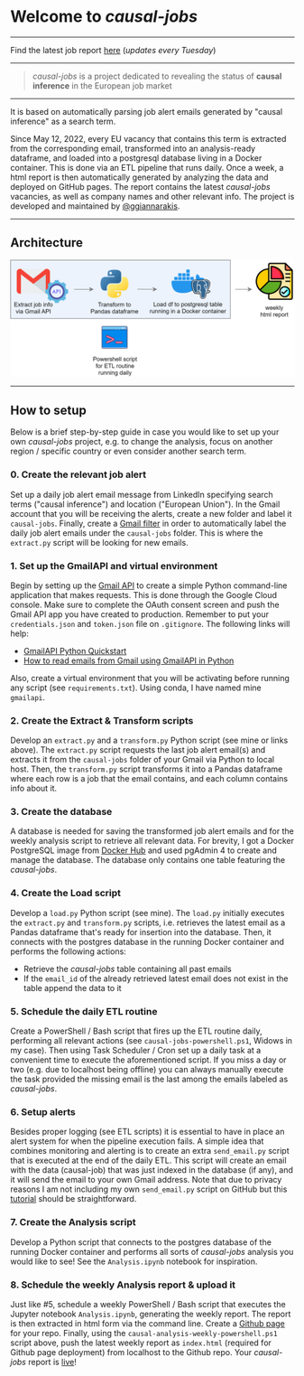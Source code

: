 # Welcome to *causal-jobs*

---

Find the latest job report [here](https://ggiannarakis.github.io/causal-jobs/) (*updates every Tuesday*)

---

> *causal-jobs* is a project
> dedicated to revealing the status of
> **causal inference** in the European job market

---

It is based on automatically parsing job alert
emails generated by "causal inference" as a
search term. 

Since May 12, 2022, every EU vacancy
that contains this term is extracted from the
corresponding email, transformed into an
analysis-ready dataframe, and loaded into a
postgresql database living in a Docker container. 
This is done via an ETL pipeline that runs daily. 
Once a week, a html report 
is then automatically generated by 
analyzing the data and deployed on GitHub pages. The report contains
the latest *causal-jobs* vacancies, as well as
company names and other
relevant info. The project is developed and maintained by [@ggiannarakis](https://github.com/ggiannarakis).

---

## Architecture

![](architecture-transparent.png)

---

[//]: # (## Wordcloud from all *causal-jobs* titles)

[//]: # ()
[//]: # (![]&#40;causal-wordcloud.png&#41;)

[//]: # ()
[//]: # (---)

## How to setup

Below is a brief step-by-step guide in case you would like to
set up your own *causal-jobs* project, e.g. to change the analysis,
focus on another region / specific country or even consider another search term.

### 0. Create the relevant job alert

Set up a daily job alert email message from LinkedIn
specifying search terms ("causal inference")
and location ("European Union"). In the Gmail account that you will be receiving
the alerts, create a new  folder
and label it ```causal-jobs```. Finally, create a
[Gmail filter](https://support.google.com/a/users/answer/9308833?hl=en)
in order to automatically label the daily job alert
emails under the ```causal-jobs``` folder. This is where
the ```extract.py``` script will be looking for new
emails.


### 1. Set up the GmailAPI and virtual environment

Begin by setting up the 
[Gmail API](https://developers.google.com/gmail/api) 
to create a simple Python command-line application 
that makes requests. This is done through the
Google Cloud console. Make sure to complete the
OAuth consent screen and push the Gmail API app you
have created to production. Remember to put your
```credentials.json``` and ```token.json```
file on ```.gitignore```. The following links
will help:

- [GmailAPI Python Quickstart](https://developers.google.com/gmail/api/quickstart/python)
- [How to read emails from Gmail using GmailAPI in Python](https://www.geeksforgeeks.org/how-to-read-emails-from-gmail-using-gmail-api-in-python/)

Also, create a virtual environment that you will be activating
before running any script (see ```requirements.txt```). Using conda, I have
named mine ```gmailapi```.

### 2. Create the Extract & Transform scripts

Develop an ```extract.py``` and a ```transform.py```
Python script (see mine or links above). The ```extract.py```
script requests the last job alert email(s)
and extracts it  from the ```causal-jobs``` 
folder of your Gmail via Python to local host. Then,
the ```transform.py``` script transforms it
into a Pandas dataframe where each row is a job 
that the email contains, and each column
contains info about it.

### 3. Create the database

A database is needed for saving the
transformed job alert emails and for the weekly
analysis script to retrieve all relevant data. For brevity, I
got a Docker PostgreSQL image from [Docker
Hub](https://hub.docker.com/_/postgres/) and used
pgAdmin 4 to create and manage the database. The
database only contains one table featuring the
*causal-jobs*.

### 4. Create the Load script

Develop a ```load.py``` Python script (see mine).
The ```load.py``` initially executes the 
```extract.py``` and ```transform.py``` scripts, i.e.
retrieves the latest email as a Pandas dataframe
that's ready for insertion into the database. 
Then, it connects with the postgres database in
the running Docker container 
and performs the following actions:

* Retrieve the *causal-jobs* table containing all past emails
* If the ```email_id``` of the already retrieved latest email does not exist in the table append the data to it

### 5. Schedule the daily ETL routine

Create a PowerShell / Bash script that fires up
the ETL routine daily, performing all relevant actions
(see ```causal-jobs-powershell.ps1```, Widows in my case). Then using Task Scheduler / Cron set up a daily task
at a convenient time to execute the aforementioned script.
If you miss a day or two (e.g. due to localhost being offline)
you can always manually execute the task provided the
missing email is the last among the emails labeled
as *causal-jobs*.

### 6. Setup alerts

Besides proper logging (see ETL scripts) it is essential to have in place an alert system
for when the pipeline execution fails. A simple idea that 
combines monitoring and alerting is to create an extra ```send_email.py```
script that is executed at the end of the daily ETL. 
This script will create an email with the data (causal-job)
that was just indexed in the database (if any), and it will send the email
to your own Gmail address.
Note that due to privacy reasons I am not including my own 
```send_email.py``` script on GitHub but this 
[tutorial](https://www.youtube.com/watch?v=g_j6ILT-X0k) should be straightforward.


### 7. Create the Analysis script

Develop a Python script that connects to the
postgres database of the running Docker container
and performs all sorts of 
*causal-jobs* analysis you would like
to see! See the ```Analysis.ipynb``` notebook 
for inspiration.

### 8. Schedule the weekly Analysis report & upload it

Just like #5, schedule a weekly PowerShell / Bash
script that executes the Jupyter notebook 
```Analysis.ipynb```, generating the weekly report.
The report is then extracted in 
html form via the command line.
Create a [Github page](https://pages.github.com/)
for your repo.
Finally, using the 
```causal-analysis-weekly-powershell.ps1```
script above, 
push the latest weekly report as ```index.html```
(required for Github page deployment)
from localhost to the Github repo. Your *causal-jobs*
report is
[live](https://ggiannarakis.github.io/causal-jobs/)!